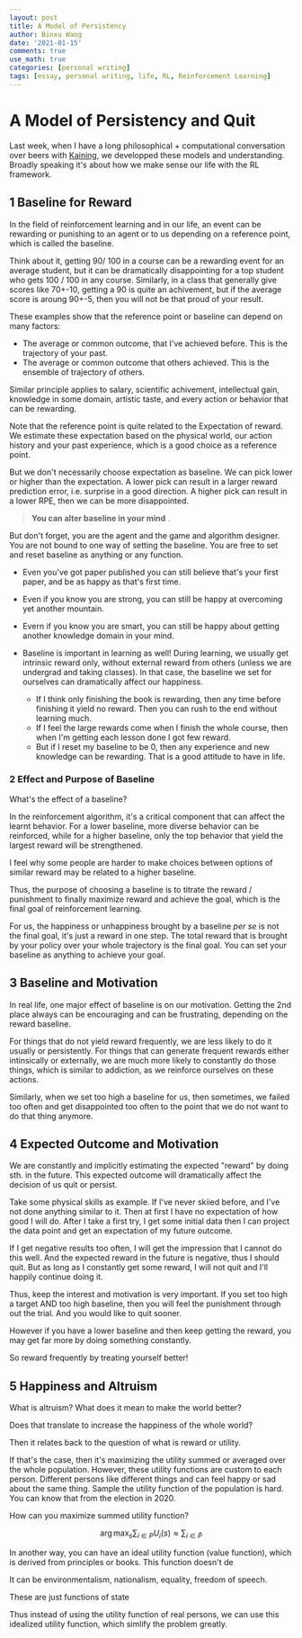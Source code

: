 ```yaml
---
layout: post
title: A Model of Persistency
author: Binxu Wang
date: '2021-01-15'
comments: true
use_math: true
categories: [personal writing]
tags: [essay, personal writing, life, RL, Reinforcement Learning]
---
```


A Model of Persistency and Quit
=======

Last week, when I have a long philosophical + computational conversation over beers with [Kaining](), we developped these models and understanding. Broadly speaking it's about how we make sense our life with the RL framework. 

## 1 Baseline for Reward

In the field of reinforcement learning and in our life, an event can be rewarding or punishing to an agent or to us depending on a reference point, which is called the baseline. 

Think about it, getting 90/ 100 in a course can be a rewarding event for an average student, but it can be dramatically disappointing for a top student who gets 100 / 100 in any course. Similarly, in a class that generally give scores like 70+-10, getting a 90 is quite an achivement, but if the average score is aroung 90+-5, then you will not be that proud of your result. 

These examples show that the reference point or baseline can depend on many factors:

* The average or common outcome, that I've achieved before. This is the trajectory of your past. 
* The average or common outcome that others achieved. This is the ensemble of trajectory of others. 

Similar principle applies to salary, scientific achivement, intellectual gain, knowledge in some domain, artistic taste, and every action or behavior that can be rewarding. 

Note that the reference point is quite related to the Expectation of reward. We estimate these expectation based on the physical world, our action history and your past experience, which is a good choice as a reference point. 

But we don't necessarily choose expectation as baseline. We can pick lower or higher than the expectation. A lower pick can result in a larger reward prediction error, i.e. surprise in a good direction. A higher pick can result in a lower RPE, then we can be more disappointed. 

> **You can alter baseline in your mind** . 

But don't forget, you are the agent and the game and algorithm designer. You are not bound to one way of setting the baseline. You are free to set and reset baseline as anything or any function. 

* Even you've got paper published you can still believe that's your first paper, and be as happy as that's first time. 

* Even if you know you are strong, you can still be happy at overcoming yet another mountain. 
* Evern if you know you are smart, you can still be happy about getting another knowledge domain in your mind. 

* Baseline is important in learning as well! During learning, we usually get intrinsic reward only, without external reward from others (unless we are undergrad and taking classes). In that case, the baseline we set for ourselves can dramatically affect our happiness. 
  * If I think only finishing the book is rewarding, then any time before finishing it yield no reward. Then you can rush to the end without learning much. 
  * If I feel the large rewards come when I finish the whole course, then when I'm getting each lesson done I got few reward. 
  * But if I reset my baseline to be 0, then any experience and new knowledge can be rewarding. That is a good attitude to have in life. 

### 2 Effect and Purpose of Baseline 

What's the effect of a baseline? 

In the reinforcement algorithm, it's a critical component that can affect the learnt behavior. For a lower baseline, more diverse behavior can be reinforced, while for a higher baseline, only the top behavior that yield the largest reward will be strengthened. 

I feel why some people are harder to make choices between options of similar reward may be related to a higher baseline. 

Thus, the purpose of choosing a baseline is to titrate the reward / punishment to finally maximize reward and achieve the goal, which is the final goal of reinforcement learning. 

For us, the happiness or unhappiness brought by a baseline *per se* is not the final goal, it's just a reward in one step. The total reward that is brought by your policy over your whole trajectory is the final goal. You can set your baseline as anything to achieve your goal. 



## 3 Baseline and Motivation 

In real life, one major effect of baseline is on our motivation. Getting the 2nd place always can be encouraging and can be frustrating, depending on the reward baseline. 

For things that do not yield reward frequently, we are less likely to do it usually or persistently. For things that can generate frequent rewards either intinsically or externally, we are much more likely to constantly do those things, which is similar to addiction, as we reinforce ourselves on these actions. 

Similarly, when we set too high a baseline for us, then sometimes, we failed too often and get disappointed too often to the point that we do not want to do that thing anymore. 



## 4 Expected Outcome and Motivation

We are constantly and implicitly estimating the expected "reward" by doing sth. in the future. This expected outcome will dramatically affect the decision of us quit or persist. 

Take some physical skills as example. If I've never skiied before, and I've not done anything similar to it. Then at first I have no expectation of how good I will do. After I take a first try, I get some initial data then I can project the data point and get an expectation of my future outcome. 

If I get negative results too often, I will get the impression that I cannot do this well. And the expected reward in the future is negative, thus I should quit. But as long as I constantly get some reward, I will not quit and I'll happily continue doing it. 



Thus, keep the interest and motivation is very important. If you set too high a target AND too high baseline, then you will feel the punishment through out the trial. And you would like to quit sooner. 

However if you have a lower baseline and then keep getting the reward, you may get far more by doing something constantly. 

So reward frequently by treating yourself better! 

## 5 Happiness and Altruism

What is altruism? What does it mean to make the world better? 

Does that translate to increase the happiness of the whole world?

Then it relates back to the question of what is reward or utility. 

If that's the case, then it's maximizing the utility summed or averaged over the whole population. However, these utility functions are custom to each person. Different persons like different things and can feel happy or sad about the same thing. Sample the utility function of the population is hard. You can know that from the election in 2020. 

How can you maximize summed utility function? 


$$
\arg\max_s \sum_{i\in P} U_i(s)\approx \sum_{i\in \tilde P} 
$$


In another way, you can have an ideal utility function (value function), which is derived from principles or books. This function doesn't de

It can be environmentalism, nationalism, equality, freedom of speech. 

These are just functions of state 

Thus instead of using the utility function of real persons, we can use this idealized utility function, which simlify the problem greatly. 



